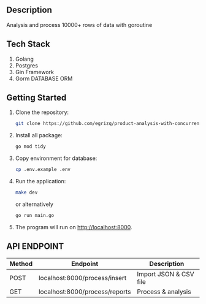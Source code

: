 ## Description

Analysis and process 10000+ rows of data with goroutine

## Tech Stack

1. Golang
2. Postgres
3. Gin Framework
4. Gorm DATABASE ORM

## Getting Started

1. Clone the repository:

    ```bash
    git clone https://github.com/egrizq/product-analysis-with-concurrency.git
    ```

2. Install all package:

    ```bash
    go mod tidy
    ```

3. Copy environment for database:

    ```bash
    cp .env.example .env
    ```

4. Run the application:

    ```bash
    make dev
    ```
    or alternatively 
    ```bash
    go run main.go
    ```

5. The program will run on [http://localhost:8000](http://localhost:8000).

## API ENDPOINT

| Method | Endpoint | Description |
|----------|----------|----------|
| POST | localhost:8000/process/insert | Import JSON & CSV file |
| GET | localhost:8000/process/reports | Process & analysis |
